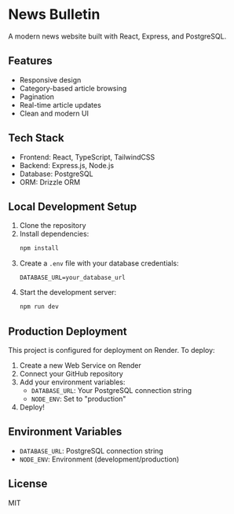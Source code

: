 # News Bulletin

A modern news website built with React, Express, and PostgreSQL.

## Features

- Responsive design
- Category-based article browsing
- Pagination
- Real-time article updates
- Clean and modern UI

## Tech Stack

- Frontend: React, TypeScript, TailwindCSS
- Backend: Express.js, Node.js
- Database: PostgreSQL
- ORM: Drizzle ORM

## Local Development Setup

1. Clone the repository
2. Install dependencies:
   ```bash
   npm install
   ```
3. Create a `.env` file with your database credentials:
   ```
   DATABASE_URL=your_database_url
   ```
4. Start the development server:
   ```bash
   npm run dev
   ```

## Production Deployment

This project is configured for deployment on Render. To deploy:

1. Create a new Web Service on Render
2. Connect your GitHub repository
3. Add your environment variables:
   - `DATABASE_URL`: Your PostgreSQL connection string
   - `NODE_ENV`: Set to "production"
4. Deploy!

## Environment Variables

- `DATABASE_URL`: PostgreSQL connection string
- `NODE_ENV`: Environment (development/production)

## License

MIT 